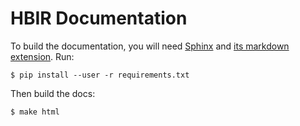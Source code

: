 HBIR Documentation
==================

To build the documentation, you will need [Sphinx][] and [its markdown extension][sphinx-md]. Run:

    $ pip install --user -r requirements.txt

Then build the docs:

    $ make html

[sphinx]: https://www.sphinx-doc.org/
[sphinx-md]: https://www.sphinx-doc.org/en/master/usage/markdown.html
